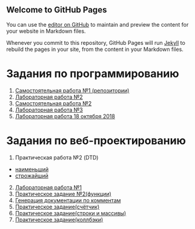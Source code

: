## Welcome to GitHub Pages

You can use the [editor on GitHub](https://github.com/Kosorukov/kozorukov.github.io/edit/master/README.md) to maintain and preview the content for your website in Markdown files.

Whenever you commit to this repository, GitHub Pages will run [Jekyll](https://jekyllrb.com/) to rebuild the pages in your site, from the content in your Markdown files.

# Задания по программированию 

1. [Самостоятельная работа №1 (репозитории)]()
2. [Лабораторная работа №2]()
3. [Самостоятельная работа №2]()
4. [Лабораторная работа №3]()
5. [Лабораторная работа 18 октября 2018]()


# Задания по веб-проектированию

1. Практическая работа №2 (DTD) 
- [наименьший]()
- [строжайший]()
2. [Лабораторная работа №1]()
3. [Практическое задание №2(функции)]()
4. [Генерация документации по комментам]()
5. [Практическое задание(счётчик)]()
6. [Практическое задание(строки и массивы)]()
7. [Практическое задание(коллбэки)]()
